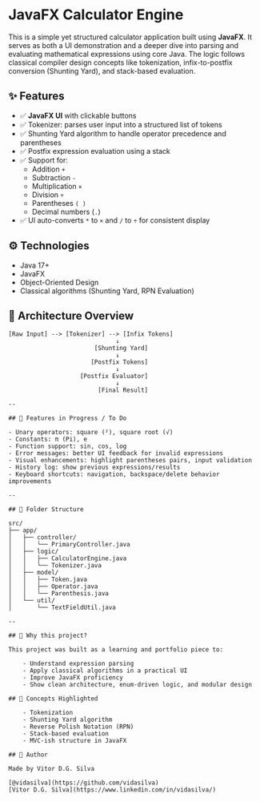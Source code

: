 # JavaFX Calculator Engine

This is a simple yet structured calculator application built using **JavaFX**. It serves as both a UI demonstration and a deeper dive into parsing and evaluating mathematical expressions using core Java. The logic follows classical compiler design concepts like tokenization, infix-to-postfix conversion (Shunting Yard), and stack-based evaluation.

## ✨ Features

- ✅ **JavaFX UI** with clickable buttons
- ✅ Tokenizer: parses user input into a structured list of tokens
- ✅ Shunting Yard algorithm to handle operator precedence and parentheses
- ✅ Postfix expression evaluation using a stack
- ✅ Support for:
  - Addition `+`
  - Subtraction `-`
  - Multiplication `×`
  - Division `÷`
  - Parentheses `( )`
  - Decimal numbers (`.`)
- ✅ UI auto-converts `*` to `×` and `/` to `÷` for consistent display

## ⚙️ Technologies

- Java 17+
- JavaFX
- Object-Oriented Design
- Classical algorithms (Shunting Yard, RPN Evaluation)

## 🧠 Architecture Overview

```plaintext
[Raw Input] --> [Tokenizer] --> [Infix Tokens]
                              ↓
                        [Shunting Yard]
                              ↓
                       [Postfix Tokens]
                              ↓
                    [Postfix Evaluator]
                              ↓
                         [Final Result]

--
                         
## 🚧 Features in Progress / To Do

- Unary operators: square (²), square root (√)
- Constants: π (Pi), e
- Function support: sin, cos, log
- Error messages: better UI feedback for invalid expressions
- Visual enhancements: highlight parentheses pairs, input validation
- History log: show previous expressions/results
- Keyboard shortcuts: navigation, backspace/delete behavior improvements

--

## 📁 Folder Structure

src/
├── app/
│   ├── controller/
│   │   └── PrimaryController.java
│   ├── logic/
│   │   ├── CalculatorEngine.java
│   │   └── Tokenizer.java
│   ├── model/
│   │   ├── Token.java
│   │   ├── Operator.java
│   │   └── Parenthesis.java
│   └── util/
│       └── TextFieldUtil.java

--

## 🎯 Why this project?

This project was built as a learning and portfolio piece to:

    - Understand expression parsing
    - Apply classical algorithms in a practical UI
    - Improve JavaFX proficiency
    - Show clean architecture, enum-driven logic, and modular design

## 🧠 Concepts Highlighted

    - Tokenization
    - Shunting Yard algorithm
    - Reverse Polish Notation (RPN)
    - Stack-based evaluation
    - MVC-ish structure in JavaFX

## 👤 Author

Made by Vitor D.G. Silva

[@vidasilva](https://github.com/vidasilva)
[Vitor D.G. Silva](https://www.linkedin.com/in/vidasilva/)
